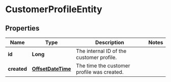 

# CustomerProfileEntity

## Properties

Name | Type | Description | Notes
------------ | ------------- | ------------- | -------------
**id** | **Long** | The internal ID of the customer profile. | 
**created** | [**OffsetDateTime**](OffsetDateTime.md) | The time the customer profile was created. | 



